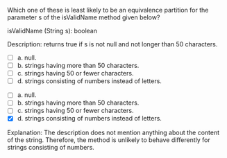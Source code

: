 <panel header=":lock::key: Which one of these is least likely to be an equivalence partition for the parameter s of the isValidName method given below?">
<question>

Which one of these is least likely to be an equivalence partition for the parameter s of the isValidName method given below?

<tip-box>

isValidName (String s): boolean

Description: returns true if s is not null and not longer than 50 characters.

</tip-box>

- [ ] a. null.
- [ ] b. strings having more than 50 characters.
- [ ] c. strings having 50 or fewer characters.
- [ ] d. strings consisting of numbers instead of letters.

<div slot="answer">

- [ ] a. null.
- [ ] b. strings having more than 50 characters.
- [ ] c. strings having 50 or fewer characters.
- [x] d. strings consisting of numbers instead of letters.

Explanation: The description does not mention anything about the content of the string. Therefore, the method is unlikely to behave differently for strings consisting of numbers.

</div>
</question>
</panel>
